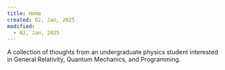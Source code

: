 ```yaml
---
title: Home
created: 02, Jan, 2025
modified:
  - 02, Jan, 2025
---
```

A collection of thoughts from an undergraduate physics student interested in General Relativity, Quantum Mechanics, and Programming.

